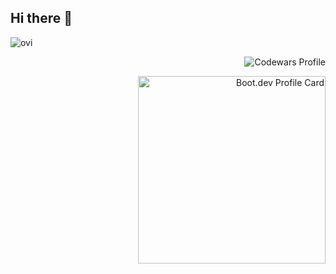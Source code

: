 ## Hi there 👋

<!--
**SurfMonkey17/surfmonkey17** is a ✨ _special_ ✨ repository because its `README.md` (this file) appears on your GitHub profile.

Here are some ideas to get you started:

- 🔭 I’m currently working on ...
- 🌱 I’m currently learning ...
- 👯 I’m looking to collaborate on ...
- 🤔 I’m looking for help with ...
- 💬 Ask me about ...
- 📫 How to reach me: ...
- 😄 Pronouns: ...
- ⚡ Fun fact: ...
-->
<img src="https://github-readme-stats.vercel.app/api/top-langs?username=surfmonkey17&show_icons=true&locale=en&layout=compact&theme=chartreuse-dark" alt="ovi" />
<p align = "right"><img src="https://www.codewars.com/users/SurfMonkey17/badges/small" alt="Codewars Profile" </p>
<p align="right">
  <img src="https://api.boot.dev/v1/users/public/47c7e358-2bb7-4c79-a888-2d5ba26e1f99/thumbnail" width="300px" alt="Boot.dev Profile Card" >

</p>
